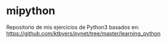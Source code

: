 # mipython
Repositorio de mis ejercicios de Python3 basados en:
https://github.com/ktbyers/pynet/tree/master/learning_python
